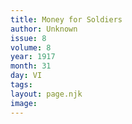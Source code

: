 ```yaml
---
title: Money for Soldiers
author: Unknown
issue: 8
volume: 8
year: 1917
month: 31
day: VI
tags:
layout: page.njk
image:
---
```



